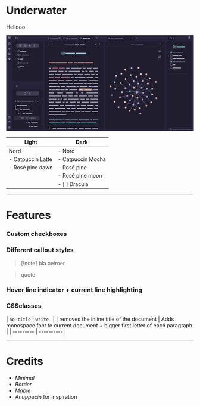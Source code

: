 # Underwater
Hellooo

![img](uw.png)

| Light | Dark |
| ----- | ----- |
| Nord | - Nord |
| - Catpuccin Latte | - Catpuccin Mocha |
| - Rosé pine dawn | - Rosé pine |
|  | - Rosé pine moon |
|  | - [ ] Dracula |

---
# Features

### Custom checkboxes
### Different callout styles
>[!note] bla
>oeiroer

>quote
### Hover line indicator + current line highlighting
### CSSclasses
| `no-title` | `write ` |
| removes the inline title of the document | Adds monospace font to current document + bigger first letter of each paragraph |
| --------- | ---------- |





---
# Credits
- _Minimal_
- _Border_
- _Maple_
- _Anuppucin_
for inspiration
